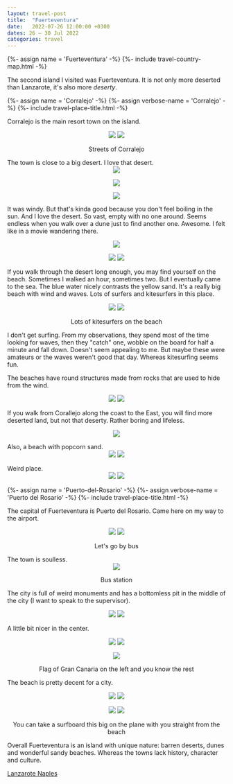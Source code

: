 ```yaml
---
layout: travel-post
title:  "Fuerteventura"
date:   2022-07-26 12:00:00 +0300
dates: 26 – 30 Jul 2022
categories: travel
---
```


{%- assign name = 'Fuerteventura' -%}
{%- include travel-country-map.html -%}

The second island I visited was Fuerteventura. It is not only more deserted than Lanzarote, it's also more _deserty_.
<center></center>

{%- assign name = 'Corralejo' -%}
{%- assign verbose-name = 'Corralejo' -%}
{%- include travel-place-title.html -%}  

Corralejo is the main resort town on the island.
<center>
    <div class="side-by-side">
        <img src="{{site.baseurl}}/assets/img/fuerteventura/1.jpg" />
        <img src="{{site.baseurl}}/assets/img/fuerteventura/2.jpg" />
    </div>
    <p class="image-label">Streets of Corralejo</p>
</center>
The town is close to a big desert. I love that desert.
<center>
<img src="{{site.baseurl}}/assets/img/fuerteventura/3.jpg" />
<p class="image-label">
</p>
</center>
<center>
<img src="{{site.baseurl}}/assets/img/fuerteventura/4.jpg" />
<p class="image-label">
</p>
</center>
<center>
<img src="{{site.baseurl}}/assets/img/fuerteventura/5.jpg" />
<p class="image-label">
</p>
</center>

It was windy. But that's kinda good because you don't feel boiling in the sun. And I love the desert. So vast, empty with no one around. Seems endless when you walk over a dune just to find another one. Awesome. I felt like in a movie wandering there.

<center>
<img src="{{site.baseurl}}/assets/img/fuerteventura/6.jpg" />
<p class="image-label">
</p>
</center>

<center>
    <div class="side-by-side">
        <img src="{{site.baseurl}}/assets/img/fuerteventura/9.jpg" />
        <img src="{{site.baseurl}}/assets/img/fuerteventura/10.jpg" />
    </div>
    <p class="image-label"></p>
</center>

If you walk through the desert long enough, you may find yourself on the beach. Sometimes I walked an hour, sometimes two. But I eventually came to the sea. The blue water nicely contrasts the yellow sand. It's a really big beach with wind and waves. Lots of surfers and kitesurfers in this place.
<center>
    <div class="side-by-side">
        <img src="{{site.baseurl}}/assets/img/fuerteventura/7.jpg" />
        <img src="{{site.baseurl}}/assets/img/fuerteventura/8.jpg" />
    </div>
    <p class="image-label">Lots of kitesurfers on the beach</p>
</center>

I don't get surfing. From my observations, they spend most of the time looking for waves, then they "catch" one, wobble on the board for half a minute and fall down. Doesn't seem appealing to me. But maybe these were amateurs or the waves weren't good that day. Whereas kitesurfing seems fun.

The beaches have round structures made from rocks that are used to hide from the wind.
<center>
    <div class="side-by-side">
        <img src="{{site.baseurl}}/assets/img/fuerteventura/11.jpg" />
        <img src="{{site.baseurl}}/assets/img/fuerteventura/12.jpg" />
    </div>
    <p class="image-label"></p>
</center>

If you walk from Corallejo along the coast to the East, you will find more deserted land, but not that deserty. Rather boring and lifeless.
<center>
<img src="{{site.baseurl}}/assets/img/fuerteventura/13.jpg" />
<p class="image-label">
</p>
</center>
Also, a beach with popcorn sand.
<center>
    <div class="side-by-side">
        <img src="{{site.baseurl}}/assets/img/fuerteventura/14.jpg" />
        <img src="{{site.baseurl}}/assets/img/fuerteventura/15.jpg" />
    </div>
    <p class="image-label"></p>
</center>
Weird place.
<center>
    <div class="side-by-side">
        <img src="{{site.baseurl}}/assets/img/fuerteventura/16.jpg" />
        <img src="{{site.baseurl}}/assets/img/fuerteventura/17.jpg" />
    </div>
    <p class="image-label"></p>
</center>

{%- assign name = 'Puerto-del-Rosario' -%}
{%- assign verbose-name = 'Puerto del Rosario' -%}
{%- include travel-place-title.html -%}

The capital of Fuerteventura is Puerto del Rosario. Came here on my way to the airport.

<center>
    <div class="side-by-side">
        <img src="{{site.baseurl}}/assets/img/fuerteventura/18.jpg" />
        <img src="{{site.baseurl}}/assets/img/fuerteventura/19.jpg" />
    </div>
    <p class="image-label">Let's go by bus</p>
</center>
The town is soulless.
<center>
<img src="{{site.baseurl}}/assets/img/fuerteventura/20.jpg" />
<p class="image-label">
Bus station
</p>
</center>

The city is full of weird monuments and has a bottomless pit in the middle of the city (I want to speak to the supervisor).

<center>
    <div class="side-by-side">
        <img src="{{site.baseurl}}/assets/img/fuerteventura/21.jpg" />
        <img src="{{site.baseurl}}/assets/img/fuerteventura/22.jpg" />
    </div>
    <p class="image-label"></p>
</center>

A little bit nicer in the center.
<center>
    <div class="side-by-side">
        <img src="{{site.baseurl}}/assets/img/fuerteventura/23.jpg" />
        <img src="{{site.baseurl}}/assets/img/fuerteventura/24.jpg" />
    </div>
    <p class="image-label"></p>
</center>
<center>
<img src="{{site.baseurl}}/assets/img/fuerteventura/25.jpg" />
<p class="image-label">
Flag of Gran Canaria on the left and you know the rest
</p>
</center>

The beach is pretty decent for a city.
<center>
    <div class="side-by-side">
        <img src="{{site.baseurl}}/assets/img/fuerteventura/29.jpg" />
        <img src="{{site.baseurl}}/assets/img/fuerteventura/26.jpg" />
    </div>
    <p class="image-label">
    </p>
</center>

<center>
    <div class="side-by-side">
        <img src="{{site.baseurl}}/assets/img/fuerteventura/28.jpg" />
        <img src="{{site.baseurl}}/assets/img/fuerteventura/27.jpg" />
    </div>
    <p class="image-label">
    You can take a surfboard this big on the plane with you straight from the beach
    </p>
</center>

Overall Fuerteventura is an island with unique nature: barren deserts, dunes and wonderful sandy beaches. Whereas the towns lack history, character and culture.

<a class="prev" href="/travel/2022/07/22/lanzarote.html">
Lanzarote
</a>
<a class="next" href="/travel/2022/07/31/naples.html">
Naples
</a>
